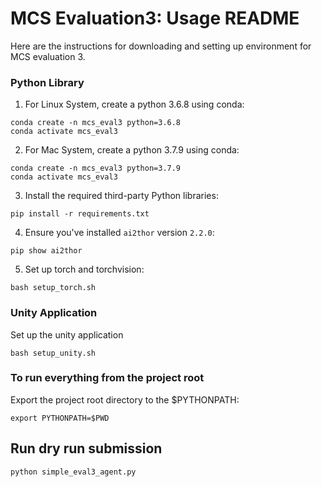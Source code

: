 # MCS Evaluation3: Usage README

Here are the instructions for downloading and setting up environment for MCS evaluation 3.

### Python Library

1. For Linux System, create a python 3.6.8 using conda:

```
conda create -n mcs_eval3 python=3.6.8
conda activate mcs_eval3
```

2. For Mac System, create a python 3.7.9 using conda:

```
conda create -n mcs_eval3 python=3.7.9
conda activate mcs_eval3
```


3. Install the required third-party Python libraries:

```
pip install -r requirements.txt
```

4. Ensure you've installed `ai2thor` version `2.2.0`:

```
pip show ai2thor
```

5. Set up torch and torchvision:

```
bash setup_torch.sh
```



### Unity Application

Set up the unity application

```
bash setup_unity.sh
```

### To run everything from the project root

Export the project root directory to the $PYTHONPATH:

```
export PYTHONPATH=$PWD
```

## Run dry run submission

```
python simple_eval3_agent.py
```